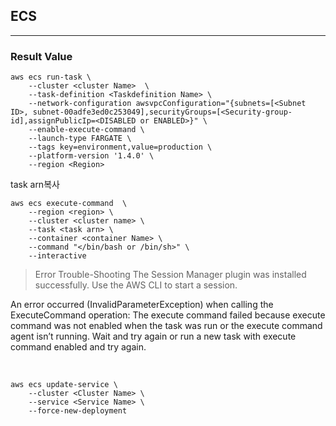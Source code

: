 ## ECS
---
### Result Value

```shell
aws ecs run-task \
    --cluster <cluster Name>  \
    --task-definition <Taskdefinition Name> \
    --network-configuration awsvpcConfiguration="{subnets=[<Subnet ID>, subnet-00adfe3ed0c253049],securityGroups=[<Security-group-id],assignPublicIp=<DISABLED or ENABLED>}" \
    --enable-execute-command \
    --launch-type FARGATE \
    --tags key=environment,value=production \
    --platform-version '1.4.0' \
    --region <Region>
```
task arn복사

```shell
aws ecs execute-command  \
    --region <region> \
    --cluster <cluster name> \
    --task <task arn> \
    --container <container Name> \
    --command "</bin/bash or /bin/sh>" \
    --interactive
```

> Error Trouble-Shooting
The Session Manager plugin was installed successfully. Use the AWS CLI to start a session.

An error occurred (InvalidParameterException) when calling the ExecuteCommand operation: The execute command failed because execute command was not enabled when the task was run or the execute command agent isn’t running. Wait and try again or run a new task with execute command enabled and try again.

<br>

```shell
aws ecs update-service \
    --cluster <Cluster Name> \
    --service <Service Name> \
    --force-new-deployment
```